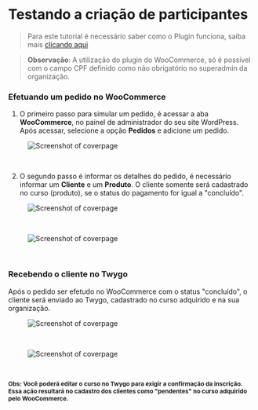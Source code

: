 # Testando a criação de participantes

> Para este tutorial é necessário saber como o Plugin funciona, saiba mais [clicando aqui](/pages/primeiros_passos/como_funciona)

> <strong>Observação</strong>: A utilização do plugin do WooCommerce, só é possível com o campo CPF definido como não obrigatório no superadmin da organização.

### Efetuando um pedido no WooCommerce

1. O primeiro passo para simular um pedido, é acessar a aba <strong>WooCommerce</strong>, no painel de administrador do seu site WordPress. Após acessar, selecione a opção <strong>Pedidos</strong> e adicione um pedido.

<figure class="thumbnails">
  <img src="_media/add_shop_order.png" alt="Screenshot of coverpage" title="Adicionando um pedido">
</figure>

<br/>

2. O segundo passo é informar os detalhes do pedido, é necessário informar um <strong>Cliente</strong> e um <strong>Produto</strong>. O cliente somente será cadastrado no curso (produto), se o status do pagamento for igual a "concluído".

<figure class="thumbnails">
  <img src="_media/add_shop_order_infos.png" alt="Screenshot of coverpage" title="Adicionando um pedido">
</figure>

<br/>

<figure class="thumbnails">
  <img src="_media/add_shop_order_product.png" alt="Screenshot of coverpage" title="Adicionando um pedido">
</figure>

<br/>

### Recebendo o cliente no Twygo

Após o pedido ser efetudo no WooCommerce com o status "concluído", o cliente será enviado ao Twygo, cadastrado no curso adquirido e na sua organização.

<figure class="thumbnails">
  <img src="_media/list_user.png" alt="Screenshot of coverpage" title="Adicionando um pedido">
</figure>

<br/>

<figure class="thumbnails">
  <img src="_media/list_user_org.png" alt="Screenshot of coverpage" title="Adicionando um pedido">
</figure>

<br/>

<strong style="font-size: 12px;">Obs: Você poderá editar o curso no Twygo para exigir a confirmação da inscrição. Essa ação resultará no cadastro dos clientes como "pendentes" no curso adquirido pelo WooCommerce.</strong>
